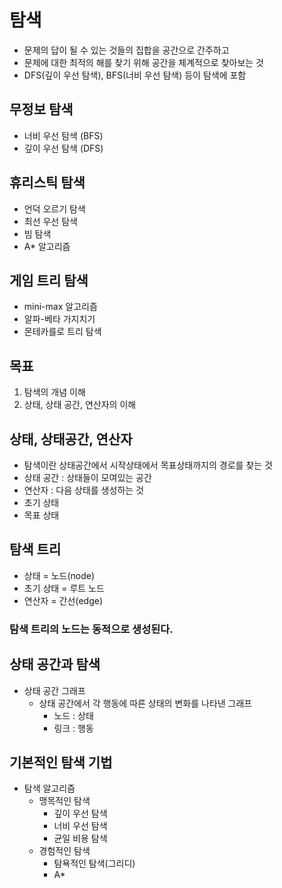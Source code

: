 
# 탐색

- 문제의 답이 될 수 있는 것들의 집합을 공간으로 간주하고
- 문제에 대한 최적의 해를 찾기 위해 공간을 체계적으로 찾아보는 것
- DFS(깊이 우선 탐색), BFS(너비 우선 탐색) 등이 탐색에 포함


## 무정보 탐색
- 너비 우선 탐색 (BFS)
- 깊이 우선 탐색 (DFS)

## 휴리스틱 탐색
- 언덕 오르기 탐색
- 최선 우선 탐색
- 빔 탐색
- A* 알고리즘

## 게임 트리 탐색
- mini-max 알고리즘
- 알파-베타 가지치기
- 몬테카를로 트리 탐색

## 목표

1. 탐색의 개념 이해
2. 상태, 상태 공간, 연산자의 이해



## 상태, 상태공간, 연산자

- 탐색이란 상태공간에서 시작상태에서 목표상태까지의 경로를 찾는 것
- 상태 공간 : 상태들이 모여있는 공간
- 연산자 : 다음 상태를 생성하는 것
- 초기 상태
- 목표 상태


## 탐색 트리

- 상태 = 노드(node)
- 초기 상태 = 루트 노드
- 연산자 = 간선(edge)

### 탐색 트리의 노드는 동적으로 생성된다.

## 상태 공간과 탐색

- 상태 공간 그래프
    - 상태 공간에서 각 행동에 따른 상태의 변화를 나타낸 그래프
        - 노드 : 상태
        - 링크 : 행동
    

## 기본적인 탐색 기법

- 탐색 알고리즘
    - 맹목적인 탐색
        - 깊이 우선 탐색
        - 너비 우선 탐색
        - 균일 비용 탐색
    - 경험적인 탐색
        - 탐욕적인 탐색(그리디)
        - A*
    

